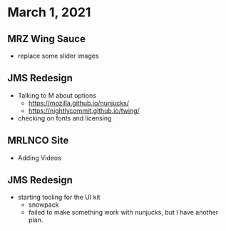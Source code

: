 # March 1, 2021

## MRZ Wing Sauce
- replace some slider images

## JMS Redesign
- Talking to M about options
	- https://mozilla.github.io/nunjucks/
	- https://nightlycommit.github.io/twing/
- checking on fonts and licensing

## MRLNCO Site
- Adding Videos

## JMS Redesign
- starting tooling for the UI kit
	- snowpack
	- failed to make something work with nunjucks, but I have another plan. 